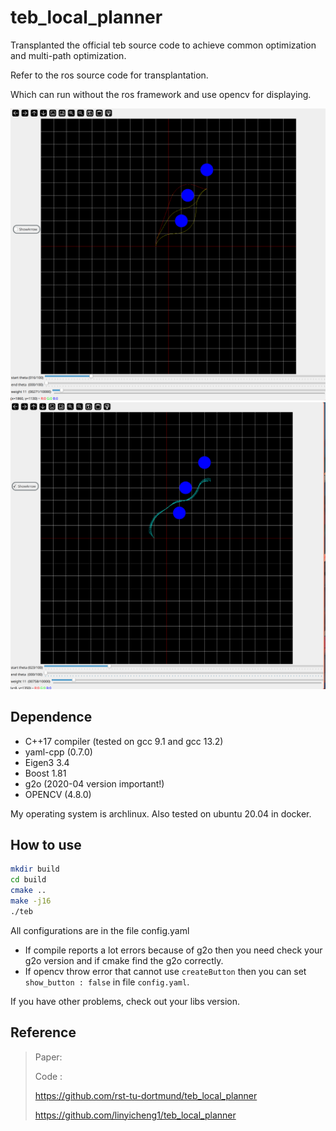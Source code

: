 # teb_local_planner

Transplanted the official teb source code to achieve common optimization and multi-path optimization.

Refer to the ros source code for transplantation.

Which can run without the ros framework and use opencv for displaying.

![](./others/2023-08-10_18-12.png)
![](./others/2023-08-10_18-13.png)


## Dependence

- C++17 compiler (tested on gcc 9.1 and gcc 13.2)
- yaml-cpp (0.7.0)
- Eigen3 3.4
- Boost 1.81
- g2o (2020-04 version important!)
- OPENCV (4.8.0)

My operating system is archlinux. Also tested on ubuntu 20.04 in docker.


## How to use

```bash
mkdir build
cd build
cmake ..
make -j16
./teb
```

All configurations are in the file config.yaml 

- If compile reports a lot errors because of g2o then you need check your g2o version and if cmake find the g2o correctly.
- If opencv throw error that cannot use `createButton` then you can set `show_button : false` in file `config.yaml`.

If you have other problems, check out your libs version.


## Reference

> 
> Paper:
> 
> 
> Code :
> 
> https://github.com/rst-tu-dortmund/teb_local_planner
> 
> https://github.com/linyicheng1/teb_local_planner
> 
